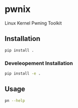 # pwnix

Linux Kernel Pwning Toolkit

## Installation

```bash
pip install .
```

### Develeopement Installation

```bash
pip install -e .
```

## Usage

```bash
pn --help
```
